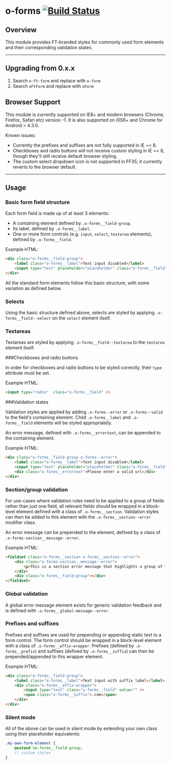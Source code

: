 o-forms [![Build Status](https://travis-ci.org/Financial-Times/o-forms.png?branch=master)](https://travis-ci.org/Financial-Times/o-forms)
============
## Overview

This module provides FT-branded styles for commonly used form elements and their corresponding validation states.

---

## Upgrading from 0.x.x

1. Search `o-ft-form` and replace with `o-form`
2. Search `oFtForm` and replace with `oForm`

## Browser Support


This module is currently supported on IE8+ and modern browsers (Chrome, Firefox, Safari etc) version -1. It is also supported on i0S6+ and Chrome for Android > 4.3.0.

Known issues:

* Currently the prefixes and suffixes are not fully supported in IE =< 8.
* Checkboxes and radio buttons will not receive custom styling in IE =< 8, though they'll still receive default browser styling.
* The custom select dropdown icon is not supported in FF35; it currently reverts to the browser default.

---

## Usage

### Basic form field structure

Each form field is made up of at least 3 elements:

* A containing element defined by `.o-forms__field-group`.
* Its label, defined by `.o-forms__label`.
* One or more form controls (e.g. `input`, `select`, `textarea` elements), defined by `.o-forms__field`.

Example HTML:

```html
<div class="o-forms__field-group">
	<label class="o-forms__label">Text input disabled</label>
	<input type="text" placeholder="placeholder" class="o-forms__field">
</div>
```

All the standard form elements follow this basic structure, with some variation as defined below.

### Selects

Using the basic structure defined above, selects are styled by applying `.o-forms__field--select` on the `select` element itself.
    
### Textareas

Textareas are styled by applying `.o-forms__field--textarea` to the `textarea` element itself.
    
###Checkboxes and radio buttons

In order for checkboxes and radio buttons to be styled correctly, their `type` attribute must be set.

Example HTML:

 ```html
 <input type="radio"  class="o-forms__field" />
 ```

###Validation states

Validation styles are applied by adding `.o-forms--error` or `.o-forms--valid` to the field's containing element. Child `.o-forms__label` and `.o-forms__field` elements will be styled appropriately.

An error message, defined with `.o-forms__errortext`, can be appended to the containing element.

Example HTML:
```html
<div class="o-forms__field-group o-forms--error">
	<label class="o-forms__label">Text input disabled</label>
	<input type="text" placeholder="placeholder" class="o-forms__field" />
	<div class="o-forms__errortext">Please enter a valid url</div>
</div>
```

### Section/group validation

For use-cases where validation rules need to be applied to a group of fields rather than just one field, all relevant fields should be wrapped in a block-level element defined with a class of `.o-forms__section`. Validation styles can then be added to this element with the `.o-forms__section--error` modifier class.

An error message can be prepended to the element, defined by a class of `.o-forms-section__message--error`.

Example HTML:

```html
<fieldset class="o-forms__section o-forms__section--error">
	<div class="o-forms-section__message--error">
 		<p>This is a section error message that highlights a group of fields</p>
	</div>
	<div class="o-forms__field-group"></div>
</fieldset>
```

### Global validation

A global error message element exists for generic validation feedback and is defined with `.o-forms__global-message--error`.

### Prefixes and suffixes

Prefixes and suffixes are used for prepending or appending static text to a form control. The form control should be wrapped in a block-level element with a class of `.o-forms__affix-wrapper`. Prefixes (defined by `.o-forms__prefix`) and suffixes (defined by `.o-forms__suffix`) can then be prepended/appended to this wrapper element.

Example HTML:

```html
<div class="o-forms__field-group">
	<label class="o-forms__label">Text input with suffix label</label>
	<div class="o-forms__affix-wrapper">
		<input type="text" class="o-forms__field" value="" />
		<span class="o-forms__suffix">.com</span>
	</div>
</div>
```

### Silent mode

All of the above can be used in silent mode by extending your own class using their placeholder equivalents:

```scss
.my-own-form-element {
	@extend %o-forms__field-group;
	// custom styles
}
```
